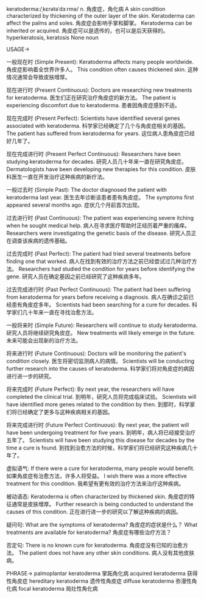 keratoderma:/ˌkɛrətəˈdɜːrmə/
n.
角皮症，角化病
A skin condition characterized by thickening of the outer layer of the skin.
Keratoderma can affect the palms and soles. 角皮症会影响手掌和脚掌。
Keratoderma can be inherited or acquired. 角皮症可以是遗传的，也可以是后天获得的。
hyperkeratosis, keratosis
None
noun


USAGE->

一般现在时 (Simple Present):
Keratoderma affects many people worldwide. 角皮症影响着全世界许多人。
This condition often causes thickened skin. 这种情况通常会导致皮肤增厚。


现在进行时 (Present Continuous):
Doctors are researching new treatments for keratoderma. 医生们正在研究治疗角皮症的新方法。
The patient is experiencing discomfort due to keratoderma. 患者因角皮症感到不适。


现在完成时 (Present Perfect):
Scientists have identified several genes associated with keratoderma. 科学家已经确定了几个与角皮症相关的基因。
The patient has suffered from keratoderma for years.  这位病人患角皮症已经好几年了。


现在完成进行时 (Present Perfect Continuous):
Researchers have been studying keratoderma for decades.  研究人员几十年来一直在研究角皮症。
Dermatologists have been developing new therapies for this condition. 皮肤科医生一直在开发治疗这种疾病的新疗法。


一般过去时 (Simple Past):
The doctor diagnosed the patient with keratoderma last year. 医生去年诊断该患者患有角皮症。
The symptoms first appeared several months ago. 症状几个月前首次出现。


过去进行时 (Past Continuous):
The patient was experiencing severe itching when he sought medical help. 病人在寻求医疗帮助时正经历着严重的瘙痒。
Researchers were investigating the genetic basis of the disease. 研究人员正在调查该疾病的遗传基础。


过去完成时 (Past Perfect):
The patient had tried several treatments before finding one that worked. 病人在找到有效的治疗方法之前已经尝试过几种治疗方法。
Researchers had studied the condition for years before identifying the gene. 研究人员在确定基因之前已经研究了这种疾病多年。


过去完成进行时 (Past Perfect Continuous):
The patient had been suffering from keratoderma for years before receiving a diagnosis. 病人在确诊之前已经患有角皮症多年。
Scientists had been searching for a cure for decades. 科学家们几十年来一直在寻找治愈方法。


一般将来时 (Simple Future):
Researchers will continue to study keratoderma. 研究人员将继续研究角皮症。
New treatments will likely emerge in the future. 未来可能会出现新的治疗方法。


将来进行时 (Future Continuous):
Doctors will be monitoring the patient's condition closely. 医生将密切监测病人的病情。
Scientists will be conducting further research into the causes of keratoderma. 科学家们将对角皮症的病因进行进一步的研究。


将来完成时 (Future Perfect):
By next year, the researchers will have completed the clinical trial. 到明年，研究人员将完成临床试验。
Scientists will have identified more genes related to the condition by then. 到那时，科学家们将已经确定了更多与这种疾病相关的基因。


将来完成进行时 (Future Perfect Continuous):
By next year, the patient will have been undergoing treatment for five years. 到明年，病人将已经接受治疗五年了。
Scientists will have been studying this disease for decades by the time a cure is found. 到找到治愈方法的时候，科学家们将已经研究这种疾病几十年了。


虚拟语气:
If there were a cure for keratoderma, many people would benefit. 如果角皮症有治愈方法，许多人将受益。
I wish there was a more effective treatment for this condition. 我希望有更有效的治疗方法来治疗这种疾病。


被动语态:
Keratoderma is often characterized by thickened skin. 角皮症的特征通常是皮肤增厚。
Further research is being conducted to understand the causes of this condition. 正在进行进一步的研究以了解这种疾病的病因。


疑问句:
What are the symptoms of keratoderma? 角皮症的症状是什么？
What treatments are available for keratoderma? 角皮症有哪些治疗方法？


否定句:
There is no known cure for keratoderma. 角皮症没有已知的治愈方法。
The patient does not have any other skin conditions. 病人没有其他皮肤病。


PHRASE->
palmoplantar keratoderma 掌跖角化病
acquired keratoderma 获得性角皮症
hereditary keratoderma 遗传性角皮症
diffuse keratoderma  弥漫性角化病
focal keratoderma 局灶性角化病

